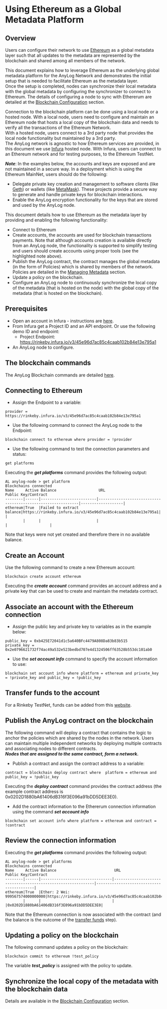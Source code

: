 # Using Ethereum as a Global Metadata Platform

## Overview

Users can configure their network to use [Ethereum](https://en.wikipedia.org/wiki/Ethereum) as a global metadata layer such 
that all updates to the metadata are represented by the blockchain and shared among all members of the network.

This document explains how to leverage Ethereum as the underlying global metadata platform for the AnyLog Network and demonstrates the 
initial setup that is needed to facilitate Ethereum as the metadata layer.   
Once the setup is completed, nodes can synchronize their local metadata with the global metadata by configuring the synchronizer 
to connect to Ethereum. The details of configuring a node to sync with Ethererum are detailed at the
[Blockchain Configuration](blockchain%20configuration.md) section.


Connection to the blockchain platform can be done using a local node or a hosted node.
With a local node, users need to configure and maintain an Ethereum node that hosts a local copy of the blockchain 
data and needs to verify all the transactions of the Ethereum Network.  
With a hosted node, users connect to a 3rd party node that provides the local node functionality but maintained by a 3rd party.  
The AnyLog network is agnostic to how Ethereum services are provided, in this document we use [Infura](https://infura.io/) hosted node.
With Infura, users can connect to an Ethereum network and for testing purposes, to the Ethereum TestNet.

***Note***: In the examples below, the accounts and keys are exposed and are not maintained in a secure way. In a deployment which 
is using the Ethereum MainNet, users should do the following:
* Delegate private key creation and management to software clients (like [Geth](https://geth.ethereum.org/)) 
  or wallets (like [MetaMask](https://metamask.io/)). These projects provide a secure way to generate and handle private keys for blockchain interactions.
* Enable the AnyLog encryption functionality for the keys that are stored and used by the AnyLog node.
 
This document details how to use Ethereum as the metadata layer by providing and enabling the following functionality:
* Connect to Ethereum
* Create accounts, the accounts are used for blockchain transactions payments. Note that although accounts creation is available 
  directly from an AnyLog node, the functionality is supported to simplify testing and users should create accounts using proper tools (see the highlighted note above). 
* Publish the AnyLog contract, the contract manages the global metadata (in the form of Policies) which is shared by members of the network.
  Policies are detailed in the [Managing Metadata](../deploying%20nodes%20&%20AnyLog%20CLI/metadata%20management.md#managing-metadata) section.
* Update a policy on the blockchain.
* Configure an AnyLog node to continuously synchronize the local copy of the metadata (that is hosted on the node) with the global copy of the metadata (that is hosted on the blockchain).

## Prerequisites

* Open an account in Infura - instructions are [here](https://blog.infura.io/getting-started-with-infura-28e41844cc89/).
* From Infura get a Project ID and an API endpoint.
  Or use the following demo ID and endpoint:
  * Project Endpoint: https://rinkeby.infura.io/v3/45e96d7ac85c4caab102b84e13e795a1
* An AnyLog node to configure.

## The blockchain commands
The AnyLog Blockchain commands are detailed [here](blockchain%20commands.md).

## Connecting to Ethereum

* Assign the Endpoint to a variable:
```anylog
provider = https://rinkeby.infura.io/v3/45e96d7ac85c4caab102b84e13e795a1
```

* Use the following command to connect the AnyLog node to the Endpoint:
```anylog
blockchain connect to ethereum where provider = !provider
```

* Use the following command to test the connection parameters and status:
```anylog
get platforms
```

Executing the ***get platforms*** command provides the following output:
```anylog
AL anylog-node > get platform 
Blockchains connected
Name     Active Balance                   URL                                                           Public Key/Contract
--------|------|-------------------------|-------------------------------------------------------------|-------------------|
ethereum|True  |Failed to extract balance|https://rinkeby.infura.io/v3/45e96d7ac85c4caab102b84e13e795a1|                   |
        |      |                         |                                                             |                   |
```
Note that keys were not yet created and therefore there in no available balance.  

## Create an Account 

Use the following command to create a  new Ethereum account:
```anylog
blockchain create account ethereum
```

Executing the ***create account*** command provides an account address and a private key that can be used to create and maintain the metadata contract.

## Associate an account with the Ethereum connection

* Assign the public key and private key to variables as in the example below:
```anylog
public_key = 0xb425E72041d1c5a640BFc4479A808Da83b83b515
private_key = 0x2e0796621732f74ac49a532e523bedbd707e4d1324506ff63528b553dc101ab0
```

* Use the ***set account info*** command to specify the account information to use:

```
blockchain set account info where platform = ethereum and private_key = !private_key and public_key = !public_key
```

## Transfer funds to the account
For a Rinkeby TestNet, funds can be added from this [website](https://www.rinkeby.io/#faucet). 

## Publish the AnyLog contract on the blockchain

The following command will deploy a contract that contains the logic to anchor the policies which are shared by the nodes in the network.
Users can maintain multiple independent networks by deploying multiple contracts and associating nodes to different contracts.  
***Nodes that are assigned to the same contract, form a network.***

* Publish a contract and assign the contract address to a variable:

```anylog
contract = blockchain deploy contract where  platform = ethereum and public_key = !public_key
```

Executing the ***deploy contract*** command provides the contract address (the example contract address is 0x0202D1880bA61406dB316f3E096a91bDD5DEE3E0).      


* Add the contract information to the Ethererum connection information using the command ***set account info***
```anylog
blockchain set account info where platform = ethereum and contract = !contract
```

## Review the connection information

Executing the ***get platforms*** command provides the following output:
```anylog
AL anylog-node > get platforms
Blockchains connected
Name     Active Balance                          URL                                                           Public Key/Contract
--------|------|--------------------------------|-------------------------------------------------------------|------------------------------------------|
ethereum|True  |Ether: 2 Wei: 999567574000000000|https://rinkeby.infura.io/v3/45e96d7ac85c4caab102b84e13e795a1|0xb425E72041d1c5a640BFc4479A808Da83b83b515|
        |      |                                |                                                             |0x0202D1880bA61406dB316f3E096a91bDD5DEE3E0|
```
Note that the Ethereum connection is now associated with the contract (and the balance is the outcome of the [transfer funds](#transfer-funds-to-the-account) step).

## Updating a policy on the blockchain

The following command updates a policy on the blockchain:

```anylog
blockchain commit to ethereum !test_policy
```

The variable ***test_policy*** is assigned with the policy to update.

## Synchronize the local copy of the metadata with the blockchain data

Details are available in the [Blockchain Configuration](blockchain%20configuration.md) section.
